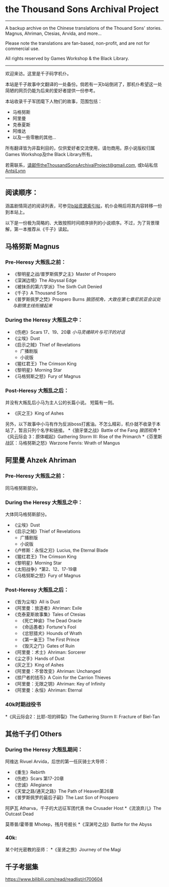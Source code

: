 # the Thousand Sons Archival Project
---
A backup archive on the Chinese translations of the Thouand Sons' stories. Magnus, Ahriman, Ctesias, Arvida, and more...

Please note the translations are fan-based, non-profit, and are not for commercial use. 

All rights reserved by Games Workshop & the Black Library.

---

欢迎来访。这里是千子码字机仆。

本站是千子故事中文翻译的一处备份。倘若有一天b站倒闭了，那机仆希望这一处简陋的网页仍能为后来的爱好者提供一份参考。

本站收录千子军团麾下人物们的故事，范围包括：
- 马格努斯
- 阿里曼
- 克泰夏斯
- 阿维达
- 以及一些零散的其他...

所有翻译皆为非盈利目的，仅供爱好者交流使用，请勿商用。原小说版权归属Games Workshop及the Black Library所有。

若需联系，请邮件theThousandSonsArchivalProject@gmail.com, 或b站私信 [AntsiLynn](https://space.bilibili.com/144045315/)

---

## 阅读顺序：

涵盖剧情简述的阅读列表，可参见[b站资源索引帖](https://www.bilibili.com/read/cv22790928)，机仆会稍后将其内容转移一份到本站上。

以下是一份极为简略的、大致按照时间顺序排列的小说顺序。不过，为了背景理解，第一本推荐从《千子》读起。


## 马格努斯 Magnus

### Pre-Heresy 大叛乱之前：

* 《黎明星之战/普罗斯佩罗之主》Master of Prospero
* 《深渊边境》The Abyssal Edge
* 《被抹杀的第六学派》The Sixth Cult Denied
* 《千子》A Thousand Sons
* 《普罗斯佩罗之焚》Prospero Burns *狼团视角，大致在第七章尼凯亚会议处与剧情主线衔接起来*
  
### During the Heresy 大叛乱之中：

* 《伤疤》Scars 17、19、20章 *小马灵魂碎片与可汗的对话*
* 《尘埃》Dust
* 《启示之贼》Thief of Revelations
    * 广播剧版
    * 小说版
* 《猩红君王》The Crimson King
* 《黎明星》Morning Star
* 《马格努斯之怒》Fury of Magnus

### Post-Heresy 大叛乱之后：
并没有大叛乱后小马为主人公的长篇小说。
短篇有一则。
* 《灰之王》King of Ashes
  
另外，以下故事中小马有作为反派boss打酱油。不怎么精彩，机仆就不收录于本站了，暂且只列个名字和链接。
*《狼牙堡之战》Battle of the Fang *狼团视角*
*《风云际会 3：原体崛起》Gathering Storm III: Rise of the Primarch
*《芬里斯战区：马格努斯之怒》Warzone Fenris: Wrath of Mangus


## 阿里曼 Ahzek Ahriman

### Pre-Heresy 大叛乱之前：

同马格努斯部分。

### During the Heresy 大叛乱之中：

大体同马格努斯部分。
* 《尘埃》Dust
* 《启示之贼》Thief of Revelations
    * 广播剧版
    * 小说版
* 《卢修斯：永恒之刃》Lucius, the Eternal Blade
* 《猩红君王》The Crimson King
* 《黎明星》Morning Star
* 《太阳战争》*第2、12、17-19章
* 《马格努斯之怒》Fury of Magnus

### Post-Heresy 大叛乱之后：

* 《皆为尘埃》All is Dust
* 《阿里曼：放逐者》Ahriman: Exile
* 《克泰夏斯故事集》Tales of Ctesias
    * 《死亡神谕》The Dead Oracle
    * 《命运愚者》Fortune's Fool
    * 《忿怒猎犬》Hounds of Wrath
    * 《第一亲王》The First Prince
    * 《毁灭之门》Gates of Ruin
* 《阿里曼：术士》Ahriman: Sorcerer
* 《尘之手》Hands of Dust
* 《灰之王》King of Ashes
* 《阿里曼：不曾改变》Ahriman: Unchanged
* 《掠尸者的钱币》A Coin for the Carrion Thieves
* 《阿里曼：无限之钥》Ahriman: Key of Infinity
* 《阿里曼：永恒》Ahriman: Eternal

### 40k时期战役书

*《风云际会2：比耶-坦的碎裂》The Gathering Storm II: Fracture of Biel-Tan


## 其他千子们 Others

### During the Heresy 大叛乱期间：

阿维达 Rivuel Arvida，后世的第一任灰骑士大导师：
* 《重生》Rebirth
* 《伤疤》Scars 第17-20章
* 《忠诚》Allegiance
* 《天堂之路/通天之路》The Path of Heaven第26章
* 《普罗斯佩罗的最后子嗣》The Last Son of Prospero

阿萨瓦 Atharva，千子的大远征军团代表 the Crusader Host
*《流浪弃儿》The Outcast Dead

莫蒂普/霍蒂普 Mhotep，残月号舰长
*《深渊号之战》Battle for the Abyss

### 40k:
某个时光密教的巫师：
*《圣贤之旅》Journey of the Magi

## 千子考据集
https://www.bilibili.com/read/readlist/rl700604
